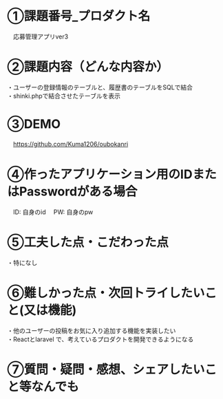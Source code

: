 # ①課題番号_プロダクト名
　応募管理アプリver3  

# ②課題内容（どんな内容か）
・ユーザーの登録情報のテーブルと、履歴書のテーブルをSQLで結合    
・shinki.phpで結合させたテーブルを表示    

# ③DEMO
　https://github.com/Kuma1206/oubokanri  

# ④作ったアプリケーション用のIDまたはPasswordがある場合
　ID: 自身のid
　PW: 自身のpw

# ⑤工夫した点・こだわった点
・特になし  

# ⑥難しかった点・次回トライしたいこと(又は機能)  
・他のユーザーの投稿をお気に入り追加する機能を実装したい  
・Reactとlaravel で、考えているプロダクトを開発できるようになる  

# ⑦質問・疑問・感想、シェアしたいこと等なんでも
  
